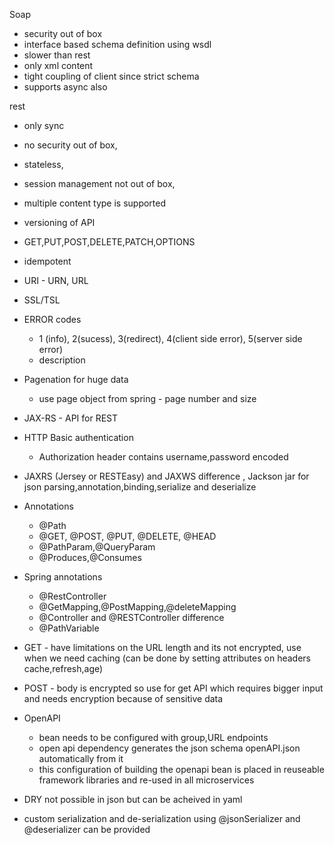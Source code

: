 Soap 
  - security out of box
  - interface based schema definition using wsdl
  - slower than rest
  - only xml content
  - tight coupling of client since strict schema
  - supports async also

rest 
  - only sync
  - no security out of box, 
  - stateless, 
  - session management not out of box, 
  - multiple content type is supported
  - versioning of API
  - GET,PUT,POST,DELETE,PATCH,OPTIONS
  - idempotent
  - URI - URN, URL
  - SSL/TSL
  - ERROR codes
    - 1 (info), 2(sucess), 3(redirect), 4(client side error), 5(server side error)
    - description
  - Pagenation for huge data
    - use page object from spring - page number and size
  - JAX-RS - API for REST
  - HTTP Basic authentication
      - Authorization header contains username,password encoded
  - JAXRS (Jersey or RESTEasy) and JAXWS difference , Jackson jar for json parsing,annotation,binding,serialize and deserialize 
  - Annotations
    - @Path
    - @GET, @POST, @PUT, @DELETE, @HEAD
    - @PathParam,@QueryParam
    - @Produces,@Consumes
  - Spring annotations
    - @RestController
    - @GetMapping,@PostMapping,@deleteMapping
    - @Controller  and @RESTController difference
    - @PathVariable
  
  - GET - have limitations on the URL length and its not encrypted, use when we need caching (can be done by setting attributes on headers cache,refresh,age)
  - POST - body is encrypted so use for get API which requires bigger input and needs encryption because of sensitive data


  - OpenAPI 
    - bean needs to be configured with group,URL endpoints
    - open api dependency generates the json schema openAPI.json automatically from it
    - this configuration of building the openapi bean is placed in reuseable framework libraries and re-used in all microservices


  - DRY not possible in json but can be acheived in yaml
  - custom serialization and de-serialization using @jsonSerializer and @deserializer can be provided
